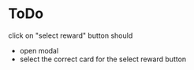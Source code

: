 # ToDo

click on "select reward" button should

- open modal
- select the correct card for the select reward button
